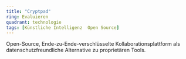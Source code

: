 ```yaml
---
title: "Cryptpad"
ring: Evaluieren
quadrant: technologie
tags: [Künstliche Intelligenz  Open Source]
---
```


Open-Source, Ende-zu-Ende-verschlüsselte Kollaborationsplattform als datenschutzfreundliche Alternative zu proprietären Tools.
